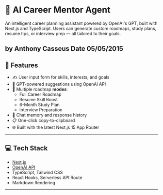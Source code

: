 # 🧠 AI Career Mentor Agent

An intelligent career planning assistant powered by OpenAI's GPT, built with Next.js and TypeScript. Users can generate custom roadmaps, study plans, resume tips, or interview prep — all tailored to their goals.

by Anthony Casseus 
Date 05/05/2015
---

## 🚀 Features

- ✍️ User input form for skills, interests, and goals
- 📡 GPT-powered suggestions using OpenAI API
- 🧭 Multiple roadmap **modes**:
  - Full Career Roadmap
  - Resume Skill Boost
  - 6-Month Study Plan
  - Interview Preparation
- 🧠 Chat memory and response history
- 📋 One-click copy-to-clipboard
- 🌐 Built with the latest Next.js 15 App Router

---

## 💻 Tech Stack

- [Next.js](https://nextjs.org/)
- [OpenAI API](https://platform.openai.com/)
- TypeScript, Tailwind CSS
- React Hooks, Serverless API Route
- Markdown Rendering

---
